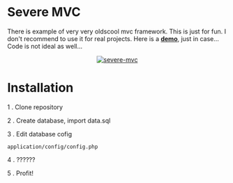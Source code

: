 # Severe MVC

There is example of very very oldscool mvc framework.
This is just for fun. I don't recommend to use it for real projects.
Here is a [**demo**][1], just in case...
Code is not ideal as well...

<p align="center">
    <a href="http://www.yiiframework.com/" target="_blank">
        <img src="http://demo.antonshell.me/images/severe-mvc.jpg" alt="severe-mvc" />
    </a>
</p>

# Installation

1 . Clone repository

2 . Create database, import data.sql

3 . Edit database cofig

```
application/config/config.php
```


4 . ??????

5 . Profit!

[1]: http://demo.antonshell.me/credit_card_calculator/
